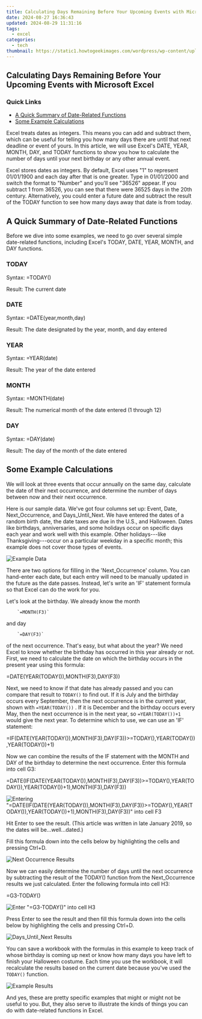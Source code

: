 ```yaml
---
title: Calculating Days Remaining Before Your Upcoming Events with Microsoft Excel
date: 2024-08-27 16:36:43
updated: 2024-08-29 11:31:16
tags:
  - excel
categories:
  - tech
thumbnail: https://static1.howtogeekimages.com/wordpress/wp-content/uploads/2018/12/excel-grey-background.png.png
---
```


## Calculating Days Remaining Before Your Upcoming Events with Microsoft Excel

### Quick Links

* [A Quick Summary of Date-Related Functions](https://extra-support.techidaily.com/is-there-a-business-model-for-shopping-blog-reviews-in-2024/)
* [Some Example Calculations](https://youtube-lab.techidaily.com/ed-juggling-youtube-success-and-full-time-work-a-guide-for-2024/)

 Excel treats dates as integers. This means you can add and subtract them, which can be useful for telling you how many days there are until that next deadline or event of yours. In this article, we will use Excel's DATE, YEAR, MONTH, DAY, and TODAY functions to show you how to calculate the number of days until your next birthday or any other annual event.

 Excel stores dates as integers. By default, Excel uses "1" to represent 01/01/1900 and each day after that is one greater. Type in 01/01/2000 and switch the format to "Number" and you'll see "36526" appear. If you subtract 1 from 36526, you can see that there were 36525 days in the 20th century. Alternatively, you could enter a future date and subtract the result of the TODAY function to see how many days away that date is from today.

##  A Quick Summary of Date-Related Functions

 Before we dive into some examples, we need to go over several simple date-related functions, including Excel's TODAY, DATE, YEAR, MONTH, and DAY functions.

###  TODAY

 Syntax: =TODAY()

 Result: The current date

###  DATE

 Syntax: =DATE(year,month,day)

 Result: The date designated by the year, month, and day entered

###  YEAR

 Syntax: =YEAR(date)

 Result: The year of the date entered

###  MONTH

 Syntax: =MONTH(date)

 Result: The numerical month of the date entered (1 through 12)

###  DAY

 Syntax: =DAY(date)

 Result: The day of the month of the date entered

##  Some Example Calculations

 We will look at three events that occur annually on the same day, calculate the date of their next occurrence, and determine the number of days between now and their next occurrence.

 Here is our sample data. We've got four columns set up: Event, Date, Next\_Occurrence, and Days\_Until\_Next. We have entered the dates of a random birth date, the date taxes are due in the U.S., and Halloween. Dates like birthdays, anniversaries, and some holidays occur on specific days each year and work well with this example. Other holidays---like Thanksgiving---occur on a particular weekday in a specific month; this example does not cover those types of events.

![Example Data](https://static1.howtogeekimages.com/wordpress/wp-content/uploads/2019/01/Excel-Date-01.png) 

 There are two options for filling in the 'Next\_Occurrence' column. You can hand-enter each date, but each entry will need to be manually updated in the future as the date passes. Instead, let's write an 'IF' statement formula so that Excel can do the work for you.

 Let's look at the birthday. We already know the month 

        `=MONTH(F3)`
    
 and day 

        `=DAY(F3)`
    
 of the next occurrence. That's easy, but what about the year? We need Excel to know whether the birthday has occurred in this year already or not. First, we need to calculate the date on which the birthday occurs in the present year using this formula:

=DATE(YEAR(TODAY()),MONTH(F3),DAY(F3))

 Next, we need to know if that date has already passed and you can compare that result to `TODAY()` to find out. If it is July and the birthday occurs every September, then the next occurrence is in the current year, shown with `=YEAR(TODAY())` . If it is December and the birthday occurs every May, then the next occurrence is in the next year, so `=YEAR(TODAY())+1` would give the next year. To determine which to use, we can use an 'IF' statement:

=IF(DATE(YEAR(TODAY()),MONTH(F3),DAY(F3))>=TODAY(),YEAR(TODAY()),YEAR(TODAY())+1)

 Now we can combine the results of the IF statement with the MONTH and DAY of the birthday to determine the next occurrence. Enter this formula into cell G3:

=DATE(IF(DATE(YEAR(TODAY()),MONTH(F3),DAY(F3))>=TODAY(),YEAR(TODAY()),YEAR(TODAY())+1),MONTH(F3),DAY(F3))

![Entering "=DATE(IF(DATE(YEAR(TODAY()),MONTH(F3),DAY(F3))>=TODAY(),YEAR(TODAY()),YEAR(TODAY())+1),MONTH(F3),DAY(F3))" into cell F3](https://static1.howtogeekimages.com/wordpress/wp-content/uploads/2019/01/Excel-Date-02.png) 

 Hit Enter to see the result. (This article was written in late January 2019, so the dates will be...well...dated.)

 Fill this formula down into the cells below by highlighting the cells and pressing Ctrl+D.

![Next Occurrence Results](https://static1.howtogeekimages.com/wordpress/wp-content/uploads/2019/01/Excel-Date-03.png) 

 Now we can easily determine the number of days until the next occurrence by subtracting the result of the TODAY() function from the Next\_Occurrence results we just calculated. Enter the following formula into cell H3:

=G3-TODAY()

![Enter "=G3-TODAY()" into cell H3](https://static1.howtogeekimages.com/wordpress/wp-content/uploads/2019/01/Excel-Date-04.png) 

 Press Enter to see the result and then fill this formula down into the cells below by highlighting the cells and pressing Ctrl+D.

![Days_Until_Next Results](https://static1.howtogeekimages.com/wordpress/wp-content/uploads/2019/01/Excel-Date-05.png) 

 You can save a workbook with the formulas in this example to keep track of whose birthday is coming up next or know how many days you have left to finish your Halloween costume. Each time you use the workbook, it will recalculate the results based on the current date because you've used the `TODAY()` function.

![Example Results](https://static1.howtogeekimages.com/wordpress/wp-content/uploads/2019/01/Excel-Date-06.png) 

 And yes, these are pretty specific examples that might or might not be useful to you. But, they also serve to illustrate the kinds of things you can do with date-related functions in Excel.

<ins class="adsbygoogle"
     style="display:block"
     data-ad-format="autorelaxed"
     data-ad-client="ca-pub-7571918770474297"
     data-ad-slot="1223367746"></ins>



<ins class="adsbygoogle"
     style="display:block"
     data-ad-client="ca-pub-7571918770474297"
     data-ad-slot="8358498916"
     data-ad-format="auto"
     data-full-width-responsive="true"></ins>
